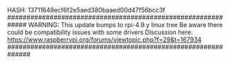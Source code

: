 HASH: 13711648ecf6f2e5aed380baaed00d47f56bcc3f
#############################################################
WARNING: This update bumps to rpi-4.9.y linux tree
Be aware there could be compatibility issues with some drivers
Discussion here:
https://www.raspberrypi.org/forums/viewtopic.php?f=29&t=167934
##############################################################
